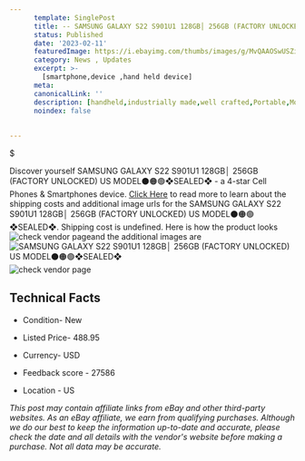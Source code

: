 ```yaml
---
      template: SinglePost
      title: -- SAMSUNG GALAXY S22 S901U1 128GB│ 256GB (FACTORY UNLOCKED) US MODEL⚫️🟠🟢❖SEALED❖
      status: Published
      date: '2023-02-11'
      featuredImage: https://i.ebayimg.com/thumbs/images/g/MvQAAOSwUSZilrBe/s-l225.jpg
      category: News , Updates
      excerpt: >-
        [smartphone,device ,hand held device]
      meta:
      canonicalLink: ''
      description: [handheld,industrially made,well crafted,Portable,Mobile,Compact,Convenient,Lightweight,Maneuverable,Man-portable,Miniature,Carriable,Hand-held,Light,Holdable,Transportable,Mobile device,Pocket-sized,On-the-go,Wireless,Cordless,Compact size,Convenient size, smartphone,device ,hand held device]
      noindex: false
      
        
---
```

$

Discover yourself SAMSUNG GALAXY S22 S901U1 128GB│ 256GB (FACTORY UNLOCKED) US MODEL⚫️🟠🟢❖SEALED❖ - a 4-star Cell Phones & Smartphones device. [Click Here](https://www.ebay.com/itm/225011630332?hash=item3463bd00fc%3Ag%3AMvQAAOSwUSZilrBe&mkevt=1&mkcid=1&mkrid=711-53200-19255-0&campid=%253CePNCampaignId%253E&customid=%253CreferenceId%253E&toolid=10049) to read more to learn about the shipping costs and additional image urls for the SAMSUNG GALAXY S22 S901U1 128GB│ 256GB (FACTORY UNLOCKED) US MODEL⚫️🟠🟢❖SEALED❖. Shipping cost is undefined. Here is how the product looks ![check vendor page](https://i.ebayimg.com/thumbs/images/g/MvQAAOSwUSZilrBe/s-l225.jpg)and the additional images are![SAMSUNG GALAXY S22 S901U1 128GB│ 256GB (FACTORY UNLOCKED) US MODEL⚫️🟠🟢❖SEALED❖](https://i.ebayimg.com/images/g/MvQAAOSwUSZilrBe/s-l1600.jpg)![check vendor page](https://origin-galleryplus.ebayimg.com/ws/web/225011630332_2_0_1/225x225.jpg,https://origin-galleryplus.ebayimg.com/ws/web/225011630332_3_0_1/225x225.jpg,https://origin-galleryplus.ebayimg.com/ws/web/225011630332_4_0_1/225x225.jpg,https://origin-galleryplus.ebayimg.com/ws/web/225011630332_5_0_1/225x225.jpg)



 ## Technical Facts 



     
      

 - Condition- New 


      

 - Listed Price- 488.95 


      

 - Currency- USD 


      

 - Feedback score - 27586 


      

 - Location - US 


      
      

 *_This post may contain affiliate links from eBay and other third-party websites. As an eBay affiliate, we earn from qualifying purchases. Although we do our best to keep the information up-to-date and accurate, please check the date and all details with the vendor's website before making a purchase. Not all data may be accurate._*






